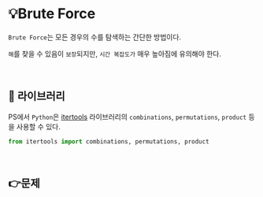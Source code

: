 # 💡Brute Force
```Brute Force```는 모든 경우의 수를 탐색하는 간단한 방법이다.

```해```를 찾을 수 있음이 ```보장```되지만, ```시간 복잡도가``` 매우 높아짐에 유의해야 한다.

<br>

## 🧰 라이브러리

PS에서 ```Python```은 [itertools](https://docs.python.org/ko/3.8/library/itertools.html)
라이브러리의 ```combinations```, ```permutations```, ```product``` 등을 사용할 수 있다.

```python
from itertools import combinations, permutations, product
```

<br>

## 👉문제
